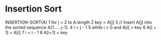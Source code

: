 # Insertion Sort

INSERTION-SORT(A)
1 for j = 2 to A.length
2 key = A[j]
3 // Insert A[j] into the sorted sequence A[1......j-1].
4 i = j - 1
5 while i > 0 and A[i] > key
6 A[i + 1] = A[i]
7 i = i - 1
8 A[i+1] = key
